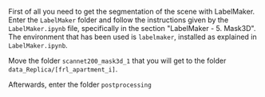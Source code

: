 First of all you need to get the segmentation of the scene with LabelMaker.
Enter the `LabelMaker` folder and follow the instructions given by the `LabelMaker.ipynb` file, specifically in the section "LabelMaker - 5. Mask3D".
The environment that has been used is `labelmaker`, installed as explained in `LabelMaker.ipynb`.

Move the folder `scannet200_mask3d_1` that you will get to the folder `data_Replica/[frl_apartment_i]`.


Afterwards, enter the folder `postprocessing`


